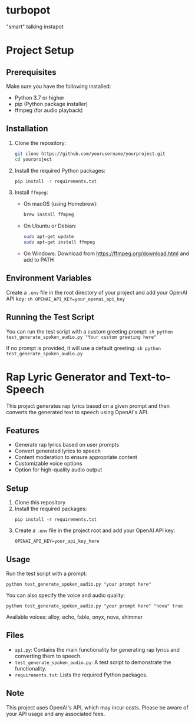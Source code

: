 # turbopot
"smart" talking instapot
# Project Setup

## Prerequisites

Make sure you have the following installed:
- Python 3.7 or higher
- pip (Python package installer)
- ffmpeg (for audio playback)

## Installation

1. Clone the repository:
    ```sh
    git clone https://github.com/yourusername/yourproject.git
    cd yourproject
    ```

2. Install the required Python packages:
    ```sh
    pip install -r requirements.txt
    ```

3. Install `ffmpeg`:
    - On macOS (using Homebrew):
      ```sh
      brew install ffmpeg
      ```
    - On Ubuntu or Debian:
      ```sh
      sudo apt-get update
      sudo apt-get install ffmpeg
      ```
    - On Windows:
      Download from https://ffmpeg.org/download.html and add to PATH

## Environment Variables

Create a `.env` file in the root directory of your project and add your OpenAI API key:
    ```sh
    OPENAI_API_KEY=your_openai_api_key
    ```

## Running the Test Script

You can run the test script with a custom greeting prompt:
    ```sh
    python test_generate_spoken_audio.py "Your custom greeting here"
    ```

If no prompt is provided, it will use a default greeting:
    ```sh
    python test_generate_spoken_audio.py
    ```
# Rap Lyric Generator and Text-to-Speech

This project generates rap lyrics based on a given prompt and then converts the generated text to speech using OpenAI's API.

## Features

- Generate rap lyrics based on user prompts
- Convert generated lyrics to speech
- Content moderation to ensure appropriate content
- Customizable voice options
- Option for high-quality audio output

## Setup

1. Clone this repository
2. Install the required packages:
   ```
   pip install -r requirements.txt
   ```
3. Create a `.env` file in the project root and add your OpenAI API key:
   ```
   OPENAI_API_KEY=your_api_key_here
   ```

## Usage

Run the test script with a prompt:

```
python test_generate_spoken_audio.py "your prompt here"
```

You can also specify the voice and audio quality:

```
python test_generate_spoken_audio.py "your prompt here" "nova" true
```

Available voices: alloy, echo, fable, onyx, nova, shimmer

## Files

- `api.py`: Contains the main functionality for generating rap lyrics and converting them to speech.
- `test_generate_spoken_audio.py`: A test script to demonstrate the functionality.
- `requirements.txt`: Lists the required Python packages.

## Note

This project uses OpenAI's API, which may incur costs. Please be aware of your API usage and any associated fees.
